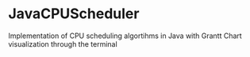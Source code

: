 # JavaCPUScheduler
Implementation of CPU scheduling algortihms in Java with Grantt Chart visualization through the terminal
